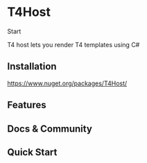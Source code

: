 # T4Host
Start

T4 host lets you render T4 templates using C#

## Installation

https://www.nuget.org/packages/T4Host/  

## Features

## Docs & Community

## Quick Start
